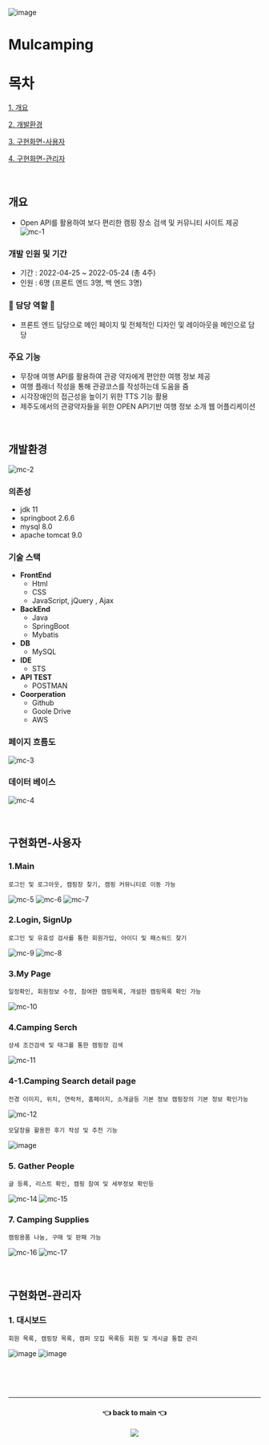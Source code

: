 ![image](https://user-images.githubusercontent.com/84059211/212462581-317da28e-4ce9-40ec-b364-37c5cf9aeb14.png)
# Mulcamping

# 목차
[1. 개요](#개요)

[2. 개발환경](#개발환경)

[3. 구현화면-사용자](#구현화면-사용자)

[4. 구현화면-관리자](#구현화면-관리자)

<br/>

## 개요
- Open API를 활용하여 보다 편리한 캠핑 장소 검색 및 커뮤니티 사이트 제공
![mc-1](https://user-images.githubusercontent.com/84059211/212459538-1360c50e-3ad8-4e46-88a1-ca7e95957c6f.png)


### 개발 인원 및 기간
- 기간 : 2022-04-25 ~ 2022-05-24 (총 4주)
- 인원 : 6명 (프론트 엔드 3명, 백 엔드 3명)

### 🙌 담당 역할 🙌
- 프론트 엔드 담당으로 메인 페이지 및 전체적인 디자인 및 레이아웃을 메인으로 담당

### 주요 기능
- 무장애 여행 API를 활용하여 관광 약자에게 편안한 여행 정보 제공
- 여행 플래너 작성을 통해 관광코스를 작성하는데 도움을 줌
- 시각장애인의 접근성을 높이기 위한 TTS 기능 활용
- 제주도에서의 관광약자들을 위한 OPEN API기반 여행 정보 소개 웹 어플리케이션 

<br/>

## 개발환경
![mc-2](https://user-images.githubusercontent.com/84059211/212459597-729f4bd4-1dd9-4ba1-86d8-6a5057cf5a74.png)
### 의존성
- jdk 11
- springboot 2.6.6
- mysql 8.0
- apache tomcat 9.0

### 기술 스택
- <b>FrontEnd</b>
    - Html
    - CSS
    - JavaScript, jQuery , Ajax
- <b>BackEnd</b>
    - Java
    - SpringBoot
    - Mybatis
- <b>DB</b>
    - MySQL
- <b>IDE</b>
    - STS
- <b>API TEST</b>
   - POSTMAN
- <b>Coorperation</b>
   - Github
   - Goole Drive
   - AWS
   
### 페이지 흐름도
![mc-3](https://user-images.githubusercontent.com/84059211/212459733-256a0161-4c2d-422c-9a44-589c106e7f7f.png)

### 데이터 베이스
![mc-4](https://user-images.githubusercontent.com/84059211/212459788-3d16f791-1d52-47e3-b770-f8f9b4812c0a.png)

<br/>

## 구현화면-사용자

### 1.Main
```
로그인 및 로그아웃, 캠핑장 찾기, 캠핑 커뮤니티로 이동 가능
```
![mc-5](https://user-images.githubusercontent.com/84059211/212460753-55ed69ea-f301-4caf-9a04-90019fd4a3fd.png)
![mc-6](https://user-images.githubusercontent.com/84059211/212460760-9539cf2b-2ead-49fb-b3b6-785c19b1f09c.png)
![mc-7](https://user-images.githubusercontent.com/84059211/212460767-97e5b6e7-fa3b-40e5-a735-97c64faad517.png)

### 2.Login, SignUp
```
로그인 및 유효성 검사를 통한 회원가입, 아이디 및 패스워드 찾기
```
![mc-9](https://user-images.githubusercontent.com/84059211/212460655-0715de12-200b-4b77-ab2d-19f68c2a3f4a.png)
![mc-8](https://user-images.githubusercontent.com/84059211/212460657-d59e6a9c-c2ee-486d-be00-0fee36bc6977.png)

### 3.My Page
```
일정확인, 회원정보 수정, 참여한 캠핑목록, 개설한 캠핑목록 확인 가능
```
![mc-10](https://user-images.githubusercontent.com/84059211/212460530-f568f760-6c3f-489a-bd14-1654402ce421.png)

### 4.Camping Serch
```
상세 조건검색 및 태그를 통한 캠핑장 검색  
```
![mc-11](https://user-images.githubusercontent.com/84059211/212460874-a1c87f83-f9e7-4011-8607-4196c7c78780.png)

### 4-1.Camping Search detail page
```
전경 이미지, 위치, 연락처, 홈페이지, 소개글등 기본 정보 캠핑장의 기본 정보 확인가능
```
![mc-12](https://user-images.githubusercontent.com/84059211/212460979-fcfd2c70-9bed-4474-9d79-42a5dd40f861.png)
```
모달창을 활용한 후기 작성 및 추천 기능
```
![image](https://user-images.githubusercontent.com/84059211/212462499-be7dba5c-b3de-47cd-bdc1-bef4f46f79c5.png)

### 5. Gather People
```
글 등록, 리스트 확인, 캠핑 참여 및 세부정보 확인등 
```
![mc-14](https://user-images.githubusercontent.com/84059211/212461569-7d9c96fd-1d9f-432b-bcf7-58e4547e163e.png)
![mc-15](https://user-images.githubusercontent.com/84059211/212461570-e7317c50-4206-4bfb-87bc-4975117ede7d.png)

### 7. Camping Supplies
```
캠핑용품 나눔, 구매 및 판패 가능
```
![mc-16](https://user-images.githubusercontent.com/84059211/212461843-b77dad30-57a6-4adb-9dfc-85faf4ea6bd0.png)
![mc-17](https://user-images.githubusercontent.com/84059211/212461844-018b7289-13bc-4079-a01e-27b90fb06975.png)

<br/>

## 구현화면-관리자
### 1. 대시보드
```
회원 목록, 캠핑장 목록, 캠퍼 모집 목록등 회원 및 게시글 통합 관리
```
![image](https://user-images.githubusercontent.com/84059211/212461954-450f7779-753d-4b1f-88cc-39e913da1983.png)
![image](https://user-images.githubusercontent.com/84059211/212462010-1ba068ac-61eb-4633-93b7-9a35d1787b81.png)

<br/><br/><br/>
***

<div align=center>
<h4> 👈 back to main 👈 </h4>
<a href="https://github.com/bbyu2"> 
<img src="https://img.shields.io/endpoint?label=bbyu2&logo=github&style=for-the-badge&url=https%3A%2F%2Fgithub.com%2Fbbyu2%2F"/>
</a>
</div>
